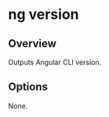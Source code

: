 <!-- Links in /docs/documentation should NOT have \`.md\` at the end, because they end up in our wiki at release. -->

# ng version

## Overview
Outputs Angular CLI version.

## Options
None.

